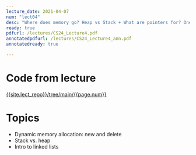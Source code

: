 ```yaml
---
lecture_date: 2021-04-07
num: "lect04"
desc: "Where does memory go? Heap vs Stack + What are pointers for? One application: Linked Lists"
ready: true
pdfurl: /lectures/CS24_Lecture4.pdf
annotatedpdfurl: /lectures/CS24_Lecture4_ann.pdf
annotatedready: true

---
```


# Code from lecture
[{{site.lect_repo}}/tree/main/{{page.num}}]({{site.lect_repo}}/tree/main/{{page.num}})

# Topics
* Dynamic memory allocation: new and delete
* Stack vs. heap
* Intro to linked lists
















